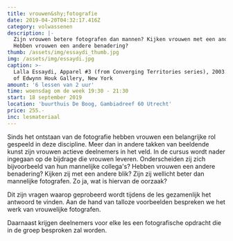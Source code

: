 ```yaml
---
title: vrouwen&shy;fotografie
date: 2019-04-20T04:32:17.416Z
category: volwassenen
description: |-
  Zijn vrouwen betere fotografen dan mannen? Kijken vrouwen met een andere blik?
  Hebben vrouwen een andere benadering?
thumb: /assets/img/essaydi_thumb.jpg
img: /assets/img/essaydi.jpg
caption: >-
  Lalla Essaydi, Apparel #3 (from Converging Territories series), 2003. Courtesy
  of Edwynn Houk Gallery, New York
amount: '6 lessen van 2 uur'
time: woensdag om de week 19:30 - 21:30
start: 18 september 2019
location: 'buurthuis De Boog, Gambiadreef 60 Utrecht'
price: 255.-
inc: lesmateriaal
---
```

Sinds het ontstaan van de fotografie hebben vrouwen een belangrijke rol gespeeld in deze discipline. Meer dan in andere takken van beeldende kunst zijn vrouwen actieve deelnemers in het veld. In de cursus wordt nader ingegaan op de bijdrage die vrouwen leveren. Onderscheiden zij zich bijvoorbeeld van hun mannelijke collega's? Hebben vrouwen een andere benadering? Kijken zij met een andere blik? Zijn zij wellicht beter dan mannelijke fotografen. Zo ja, wat is hiervan de oorzaak?

Dit zijn vragen waarop geprobeerd wordt tijdens de les gezamenlijk het antwoord te vinden. Aan de hand van talloze voorbeelden bespreken we het werk van vrouwelijke fotografen. 

Daarnaast krijgen deelnemers voor elke les een fotografische opdracht die in de groep besproken zal worden.
